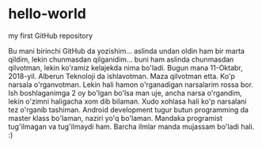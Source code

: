 # hello-world
my first GitHub repository

Bu mani birinchi GitHub da yozishim... aslinda undan oldin ham bir marta qildim, lekin chunmasdan qilganidim... buni ham aslinda chunmasdan qilvotman, lekin ko'ramiz kelajekda nima bo'ladi. Bugun mana 11-Oktabr, 2018-yil. Alberun Teknoloji da ishlavotman. Maza qilvotman etta. Ko'p narsala o'rganvotman. Lekin hali hamon o'rganadigan narsalarim rossa bor. Ish boshlaganimga 2 oy bo'lgan bo'lsa man uje, ancha narsa o'rgandim, lekin o'zimni haligacha xom dib bilaman. Xudo xohlasa hali ko'p narsalani tez o'rganib tashiman. Android development tugur butun programming da master klass bo'laman, naziri yo'q bo'laman. Mandaka programist tug'ilmagan va tug'ilmaydi ham. Barcha ilmlar manda mujassam bo'ladi hali. :)
